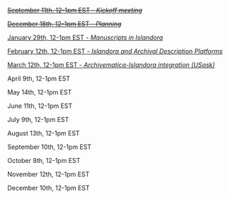 ~~[September 11th, 12-1pm EST - *Kickoff meeting*](https://github.com/Islandora/Islandora-Archival-Interest-Group/blob/master/meetings/01_20140911.md)~~

~~[December 18th, 12-1pm EST - *Planning*](https://github.com/Islandora/Islandora-Archival-Interest-Group/blob/master/meetings/02_20141218.md)~~

[January 29th, 12-1pm EST - *Manuscripts in Islandora*](https://github.com/Islandora/Islandora-Archival-Interest-Group/blob/master/meetings/03_20150129.md)

[February 12th, 12-1pm EST - *Islandora and Archival Description Platforms*](https://github.com/Islandora/Islandora-Archival-Interest-Group/blob/master/meetings/03_20150129.md)

[March 12th, 12-1pm EST - *Archivematica-Islandora integration (USask)*](https://github.com/Islandora/Islandora-Archival-Interest-Group/blob/master/meetings/05_20150312.md)

April 9th, 12-1pm EST

May 14th, 12-1pm EST

June 11th, 12-1pm EST

July 9th, 12-1pm EST

August 13th, 12-1pm EST

September 10th, 12-1pm EST

October 8th, 12-1pm EST

November 12th, 12-1pm EST

December 10th, 12-1pm EST
